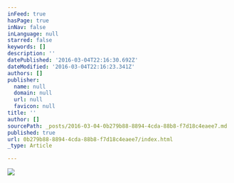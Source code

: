 ```yaml
---
inFeed: true
hasPage: true
inNav: false
inLanguage: null
starred: false
keywords: []
description: ''
datePublished: '2016-03-04T22:16:30.692Z'
dateModified: '2016-03-04T22:16:23.341Z'
authors: []
publisher:
  name: null
  domain: null
  url: null
  favicon: null
title: ''
author: []
sourcePath: _posts/2016-03-04-0b279b88-8894-4cda-88b8-f7d18c4eaee7.md
published: true
url: 0b279b88-8894-4cda-88b8-f7d18c4eaee7/index.html
_type: Article

---
```

![](https://the-grid-user-content.s3-us-west-2.amazonaws.com/e8fca433-ac84-4b80-93cc-e6eb6c68dbc6.jpg)